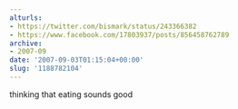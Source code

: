 ```yaml
---
alturls:
- https://twitter.com/bismark/status/243366382
- https://www.facebook.com/17803937/posts/856458762789
archive:
- 2007-09
date: '2007-09-03T01:15:04+00:00'
slug: '1188782104'
---
```


thinking that eating sounds good


